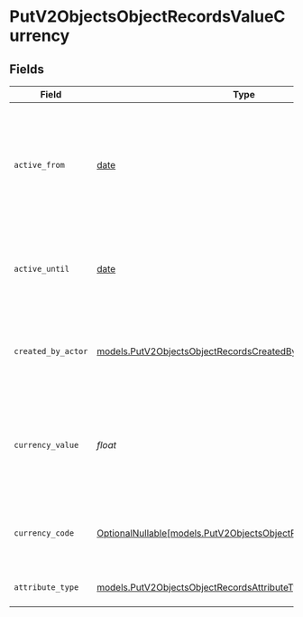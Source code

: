 # PutV2ObjectsObjectRecordsValueCurrency


## Fields

| Field                                                                                                                       | Type                                                                                                                        | Required                                                                                                                    | Description                                                                                                                 | Example                                                                                                                     |
| --------------------------------------------------------------------------------------------------------------------------- | --------------------------------------------------------------------------------------------------------------------------- | --------------------------------------------------------------------------------------------------------------------------- | --------------------------------------------------------------------------------------------------------------------------- | --------------------------------------------------------------------------------------------------------------------------- |
| `active_from`                                                                                                               | [date](https://docs.python.org/3/library/datetime.html#date-objects)                                                        | :heavy_check_mark:                                                                                                          | The point in time at which this value was made "active". `active_from` can be considered roughly analogous to `created_at`. | 2023-01-01T15:00:00.000000000Z                                                                                              |
| `active_until`                                                                                                              | [date](https://docs.python.org/3/library/datetime.html#date-objects)                                                        | :heavy_check_mark:                                                                                                          | The point in time at which this value was deactivated. If `null`, the value is active.                                      | 2023-01-01T15:00:00.000000000Z                                                                                              |
| `created_by_actor`                                                                                                          | [models.PutV2ObjectsObjectRecordsCreatedByActor3](../models/putv2objectsobjectrecordscreatedbyactor3.md)                    | :heavy_check_mark:                                                                                                          | The actor that created this value.                                                                                          | {<br/>"type": "workspace-member",<br/>"id": "50cf242c-7fa3-4cad-87d0-75b1af71c57b"<br/>}                                    |
| `currency_value`                                                                                                            | *float*                                                                                                                     | :heavy_check_mark:                                                                                                          | A numerical representation of the currency value. A decimal with a max of 4 decimal places.                                 | 99                                                                                                                          |
| `currency_code`                                                                                                             | [OptionalNullable[models.PutV2ObjectsObjectRecordsCurrencyCode]](../models/putv2objectsobjectrecordscurrencycode.md)        | :heavy_minus_sign:                                                                                                          | The ISO4217 currency code representing the currency that the value is stored in.                                            | USD                                                                                                                         |
| `attribute_type`                                                                                                            | [models.PutV2ObjectsObjectRecordsAttributeTypeCurrency](../models/putv2objectsobjectrecordsattributetypecurrency.md)        | :heavy_check_mark:                                                                                                          | The attribute type of the value.                                                                                            | currency                                                                                                                    |